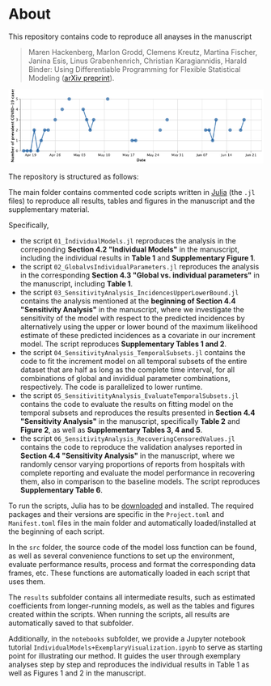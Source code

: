 # About 

This repository contains code to reproduce all anayses in the manuscript 

> Maren Hackenberg, Marlon Grodd, Clemens Kreutz, Martina Fischer, Janina Esis, Linus Grabenhenrich, Christian Karagiannidis, Harald Binder: Using Differentiable Programming for Flexible Statistical Modeling 
> ([arXiv preprint](https://arxiv.org/abs/2012.05722)).

![](results/Figure1.png)

The repository is structured as follows: 

The main folder contains commented code scripts written in [Julia](https://julialang.org/) (the `.jl` files) to reproduce all results, tables and figures in the manuscript and the supplementary material. 

Specifically,
 - the script `01_ÌndividualModels.jl` reproduces the analysis in the correponding **Section 4.2 "Individual Models"** in the manuscript, including the individual results in **Table 1** and **Supplementary Figure 1**. 
 - the script `02_GlobalvsIndividualParameters.jl` reproduces the analysis in the corresponding **Section 4.3 "Global vs. individual parameters"** in the manuscript, including **Table 1**. 
 - the script `03_SensitivityAnalysis_IncidencesUpperLowerBound.jl` contains the analysis mentioned at the **beginning of Section 4.4 "Sensitivity Analysis"** in the manuscript, where we investigate the sensitivity of the model with respect to the predicted incidences by alternatively using the upper or lower bound of the maximum likelihood estimate of these predicted incidences as a covariate in our increment model. The script reproduces **Supplementary Tables 1 and 2**.
 - the script `04_SensitivityAnalysis_TemporalSubsets.jl` contains the code to fit the increment model on all temporal subsets of the entire dataset that are half as long as the complete time interval, for all combinations of global and invididual parameter combinations, respectively. The code is parallelized to lower runtime.
 - the script `05_SensitivitityAnalysis_EvaluateTemporalSubsets.jl` contains the code to evaluate the results on fitting model on the temporal subsets and reproduces the results presented in **Section 4.4 "Sensitivity Analysis"** in the manuscript, specifically **Table 2** and **Figure 2**, as well as **Supplementary Tables 3, 4 and 5**. 
 - the script `06_SensitivityAnalysis_RecoveringCensoredValues.jl` contains the code to reproduce the validation analyses reported in **Section 4.4 "Sensitivity Analysis"** in the manuscript, where we randomly censor varying proportions of reports from hospitals with complete reporting and evaluate the model performance in recovering them, also in comparison to the baseline models. The script reproduces **Supplementary Table 6**. 

To run the scripts, Julia has to be [downloaded](https://julialang.org/downloads/) and installed. The required packages and their versions are specific in the `Project.toml` and `Manifest.toml` files in the main folder and automatically loaded/installed at the beginning of each script. 

In the `src` folder, the source code of the model loss function can be found, as well as several convenience functions to set up the environment,  evaluate performance results, process and format the corresponding data frames, etc. These functions are automatically loaded in each script that uses them. 

The `results` subfolder contains all intermediate results, such as estimated coefficients from longer-running models, as well as the tables and figures created within the scripts. When running the scripts, all results are automatically saved to that subfolder. 

Additionally, in the `notebooks` subfolder, we provide a Jupyter notebook tutorial `IndividualModels+ExemplaryVisualization.ipynb` to serve as starting point for illustrating our method. It guides the user through exemplary analyses step by step and reproduces the individual results in Table 1 as well as Figures 1 and 2 in the manuscript. 

